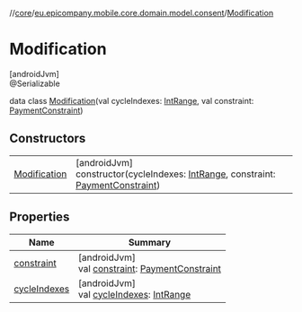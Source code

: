 //[core](../../../index.md)/[eu.epicompany.mobile.core.domain.model.consent](../index.md)/[Modification](index.md)

# Modification

[androidJvm]\
@Serializable

data class [Modification](index.md)(val cycleIndexes: [IntRange](https://kotlinlang.org/api/latest/jvm/stdlib/kotlin.ranges/-int-range/index.html), val constraint: [PaymentConstraint](../-payment-constraint/index.md))

## Constructors

| | |
|---|---|
| [Modification](-modification.md) | [androidJvm]<br>constructor(cycleIndexes: [IntRange](https://kotlinlang.org/api/latest/jvm/stdlib/kotlin.ranges/-int-range/index.html), constraint: [PaymentConstraint](../-payment-constraint/index.md)) |

## Properties

| Name | Summary |
|---|---|
| [constraint](constraint.md) | [androidJvm]<br>val [constraint](constraint.md): [PaymentConstraint](../-payment-constraint/index.md) |
| [cycleIndexes](cycle-indexes.md) | [androidJvm]<br>val [cycleIndexes](cycle-indexes.md): [IntRange](https://kotlinlang.org/api/latest/jvm/stdlib/kotlin.ranges/-int-range/index.html) |
